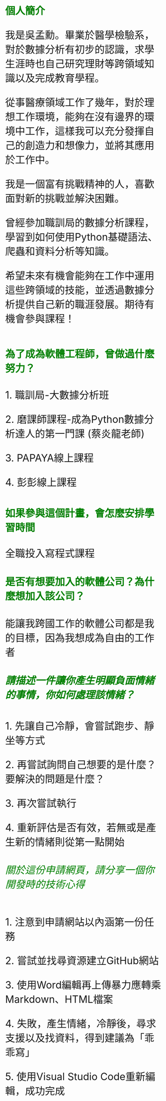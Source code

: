 <!DOCTYPE html>
<html>
<head>
  <meta http-equiv="Content-Type" content="text/html; charset=utf-8" />
  <title>We Help application</title>
</head>
<body>
  <h1><font size="6"><font color="green">個人簡介</font></h1>
	<p>我是吳孟勳。畢業於醫學檢驗系，對於數據分析有初步的認識，求學生涯時也自己研究理財等跨領域知識以及完成教育學程。</p>
	<p>從事醫療領域工作了幾年，對於理想工作環境，能夠在沒有邊界的環境中工作，這樣我可以充分發揮自己的創造力和想像力，並將其應用於工作中。</p>
	<p>我是一個富有挑戰精神的人，喜歡面對新的挑戰並解決困難。</p>
	<p>曾經參加職訓局的數據分析課程，學習到如何使用Python基礎語法、爬蟲和資料分析等知識。</p>
	<p>希望未來有機會能夠在工作中運用這些跨領域的技能，並透過數據分析提供自己新的職涯發展。期待有機會參與課程！</p>
	
  <h2><font size="6"><font color="green">為了成為軟體工程師，曾做過什麼努力？</font></font></h2>
  	<p>1. 職訓局-大數據分析班</p>
	<p>2. 磨課師課程-成為Python數據分析達人的第一門課 (蔡炎龍老師)</p>
	<p>3. PAPAYA線上課程</p>
	<p>4. 彭彭線上課程</p>
  <h3><font size="6"><font color="green">如果參與這個計畫，會怎麼安排學習時間</font></h3>
  	<p>
	全職投入寫程式課程
	</p>
  <h4><font size="6"><font color="green">是否有想要加入的軟體公司？為什麼想加入該公司？</font></h4>
  	<p>
	能讓我跨國工作的軟體公司都是我的目標，因為我想成為自由的工作者
	</p>
  <h5><font size="6"><font color="green">請描述一件讓你產生明顯負面情緒的事情，你如何處理該情緒？</font></h5>
  	<p>1. 先讓自己冷靜，會嘗試跑步、靜坐等方式</p>
	<p>2. 再嘗試詢問自己想要的是什麼？要解決的問題是什麼？</p>
	<p>3. 再次嘗試執行</p>
	<p>4. 重新評估是否有效，若無或是產生新的情緒則從第一點開始</p>
  <h6><font size="6"><font color="green">關於這份申請網頁，請分享一個你開發時的技術心得</font></h6>
  	<p>1. 注意到申請網站以內涵第一份任務</p>
	<p>2. 嘗試並找尋資源建立GitHub網站</p>
	<p>3. 使用Word編輯再上傳暴力應轉乘Markdown、HTML檔案</p>
	<p>4. 失敗，產生情緒，冷靜後，尋求支援以及找資料，得到建議為「乖乖寫」</p>
	<p>5. 使用Visual Studio Code重新編輯，成功完成</p>
</body>
</html>
